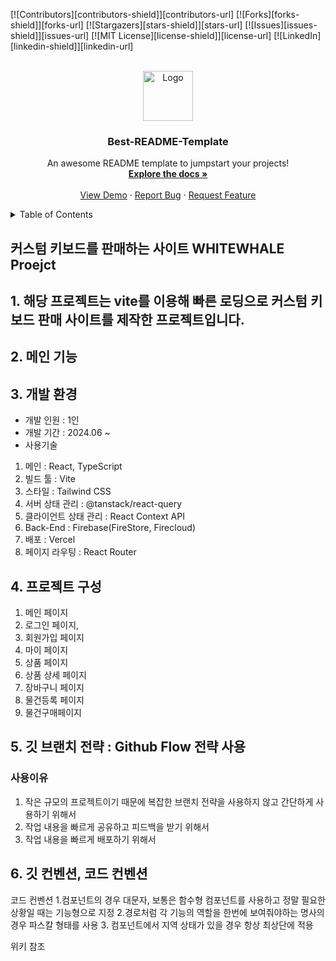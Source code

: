 <a id="readme-top"></a>

<!--
*** Thanks for checking out the Best-README-Template. If you have a suggestion
*** that would make this better, please fork the repo and create a pull request
*** or simply open an issue with the tag "enhancement".
*** Don't forget to give the project a star!
*** Thanks again! Now go create something AMAZING! :D
-->

<!-- PROJECT SHIELDS -->
<!--
*** I'm using markdown "reference style" links for readability.
*** Reference links are enclosed in brackets [ ] instead of parentheses ( ).
*** See the bottom of this document for the declaration of the reference variables
*** for contributors-url, forks-url, etc. This is an optional, concise syntax you may use.
*** https://www.markdownguide.org/basic-syntax/#reference-style-links
-->

[![Contributors][contributors-shield]][contributors-url]
[![Forks][forks-shield]][forks-url]
[![Stargazers][stars-shield]][stars-url]
[![Issues][issues-shield]][issues-url]
[![MIT License][license-shield]][license-url]
[![LinkedIn][linkedin-shield]][linkedin-url]

<!-- PROJECT LOGO -->
<br />
<div align="center">
  <a href="https://github.com/othneildrew/Best-README-Template">
    <img src="images/logo.png" alt="Logo" width="80" height="80">
  </a>

  <h3 align="center">Best-README-Template</h3>

  <p align="center">
    An awesome README template to jumpstart your projects!
    <br />
    <a href="https://github.com/othneildrew/Best-README-Template"><strong>Explore the docs »</strong></a>
    <br />
    <br />
    <a href="https://github.com/othneildrew/Best-README-Template">View Demo</a>
    ·
    <a href="https://github.com/othneildrew/Best-README-Template/issues/new?labels=bug&template=bug-report---.md">Report Bug</a>
    ·
    <a href="https://github.com/othneildrew/Best-README-Template/issues/new?labels=enhancement&template=feature-request---.md">Request Feature</a>
  </p>
</div>

<!-- TABLE OF CONTENTS -->
<details>
  <summary>Table of Contents</summary>
  <ol>
    <li>
      <a href="#about-the-project">About The Project</a>
      <ul>
        <li><a href="#built-with">Built With</a></li>
      </ul>
    </li>
    <li>
      <a href="#getting-started">Getting Started</a>
      <ul>
        <li><a href="#prerequisites">Prerequisites</a></li>
        <li><a href="#installation">Installation</a></li>
      </ul>
    </li>
    <li><a href="#usage">Usage</a></li>
    <li><a href="#roadmap">Roadmap</a></li>
    <li><a href="#contributing">Contributing</a></li>
    <li><a href="#license">License</a></li>
    <li><a href="#contact">Contact</a></li>
    <li><a href="#acknowledgments">Acknowledgments</a></li>
  </ol>
</details>

## 커스텀 키보드를 판매하는 사이트 WHITEWHALE Proejct

## 1. 해당 프로젝트는 vite를 이용해 빠른 로딩으로 커스텀 키보드 판매 사이트를 제작한 프로젝트입니다.

## 2. 메인 기능

## 3. 개발 환경

- 개발 인원 : 1인
- 개발 기간 : 2024.06 ~
- 사용기술

1. 메인 : React, TypeScript
2. 빌드 툴 : Vite
3. 스타일 : Tailwind CSS
4. 서버 상태 관리 : @tanstack/react-query
5. 클라이언트 상태 관리 : React Context API
6. Back-End : Firebase(FireStore, Firecloud)
7. 배포 : Vercel
8. 페이지 라우팅 : React Router

## 4. 프로젝트 구성

1. 메인 페이지
2. 로그인 페이지,
3. 회원가입 페이지
4. 마이 페이지
5. 상품 페이지
6. 상품 상세 페이지
7. 장바구니 페이지
8. 물건등록 페이지
9. 물건구매페이지

## 5. 깃 브랜치 전략 : Github Flow 전략 사용

### 사용이유

1. 작은 규모의 프로젝트이기 때문에 복잡한 브랜치 전략을 사용하지 않고 간단하게 사용하기 위해서
2. 작업 내용을 빠르게 공유하고 피드백을 받기 위해서
3. 작업 내용을 빠르게 배포하기 위해서

## 6. 깃 컨벤션, 코드 컨벤션

코드 컨벤션 1.컴포넌트의 경우 대문자, 보통은 함수형 컴포넌트를 사용하고 정말 필요한 상황일 때는
기능형으로 지정 2.경로처럼 각 기능의 역할을 한번에 보여줘야하는 명사의 경우 파스칼 형태를 사용 3. 컴포넌트에서 지역 상태가 있을 경우 항상 최상단에 적용

위키 참조
